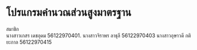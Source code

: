 # โปรแกรมคำนวณส่วนสูงมาตรฐาน
สมาชิก  
นางสาวเกสร  เดชอุดม  56122970401.
นางสาวจิราพร  ลาธุลี  56122970403
นางสาวอุษาวดี  กติยะกาล  56122970415
